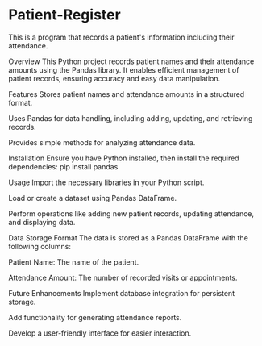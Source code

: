 # Patient-Register
This is a program that records a patient's information including their attendance.

Overview
This Python project records patient names and their attendance amounts using the Pandas library. It enables efficient management of patient records, ensuring accuracy and easy data manipulation.

Features
Stores patient names and attendance amounts in a structured format.

Uses Pandas for data handling, including adding, updating, and retrieving records.

Provides simple methods for analyzing attendance data.

Installation
Ensure you have Python installed, then install the required dependencies:
pip install pandas

Usage
Import the necessary libraries in your Python script.

Load or create a dataset using Pandas DataFrame.

Perform operations like adding new patient records, updating attendance, and displaying data.

Data Storage Format
The data is stored as a Pandas DataFrame with the following columns:

Patient Name: The name of the patient.

Attendance Amount: The number of recorded visits or appointments.

Future Enhancements
Implement database integration for persistent storage.

Add functionality for generating attendance reports.

Develop a user-friendly interface for easier interaction.
